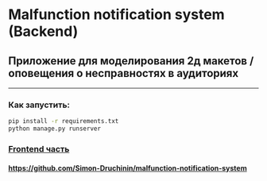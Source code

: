 # Malfunction notification system (Backend)
## Приложение для моделирования 2д макетов / оповещения о несправностях в аудиториях

---

### Как запустить:
```bash
pip install -r requirements.txt
python manage.py runserver
```

### [Frontend часть](https://github.com/Simon-Druchinin/malfunction-notification-system)
#### https://github.com/Simon-Druchinin/malfunction-notification-system
